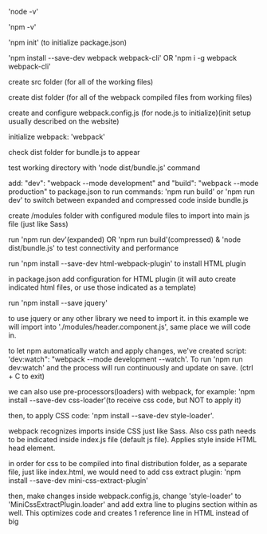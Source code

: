 'node -v'

'npm -v'

'npm init' (to initialize package.json)

'npm install --save-dev webpack webpack-cli' OR 'npm i -g webpack webpack-cli'

create src folder (for all of the working files)

create dist folder (for all of the webpack compiled files from working files)

create and configure webpack.config.js (for node.js to initialize)(init setup usually described on the website)

initialize webpack: 'webpack'

check dist folder for bundle.js to appear

test working directory with 'node dist/bundle.js' command

add: "dev": "webpack --mode development" and "build": "webpack --mode production" to package.json to run commands: 'npm run build' or 'npm run dev' to switch between expanded and compressed code inside bundle.js

create /modules folder with configured module files to import into main js file (just like Sass)

run 'npm run dev'(expanded) OR 'npm run build'(compressed) & 'node dist/bundle.js' to test connectivity and performance

run 'npm install --save-dev html-webpack-plugin' to install HTML plugin

in package.json add configuration for HTML plugin (it will auto create indicated html files, or use those indicated as a template)

run 'npm install --save jquery'

to use jquery or any other library we need to import it. in this example we will import into './modules/header.component.js', same place we will code in.

to let npm automatically watch and apply changes, we've created script: 'dev:watch": "webpack --mode development --watch'. To run 'npm run dev:watch' and the process will run continuously and update on save. (ctrl + C to exit)

we can also use pre-processors(loaders) with webpack, for example: 'npm install --save-dev css-loader'(to receive css code, but NOT to apply it)

then, to apply CSS code: 'npm install --save-dev style-loader'.

webpack recognizes imports inside CSS just like Sass. Also css path needs to be indicated inside index.js file (default js file). Applies style inside HTML head element.

in order for css to be compiled into final distribution folder, as a separate file, just like index.html, we would need to add css extract plugin: 'npm install --save-dev mini-css-extract-plugin'

then, make changes inside webpack.config.js, change 'style-loader' to 'MiniCssExtractPlugin.loader' and add extra line to plugins section within as well. This optimizes code and creates 1 reference line in HTML instead of big <style> list in <head>

to minimize css file, just like we do with 'npm run build', we need to: 'npm install css-minimizer-webpack-plugin --save-dev'

update webpack.config.js file with documentation provided on webpack website

after this, our js optimizer will reset and will not work by default, we would have to add a new JS optimizer plugin: 'npm install terser-webpack-plugin --save-dev'; update our webpack.config.js and run to test 'npm run build' to see compressed results on css/html/js files.

P.S. in optimization field, we can keep 'minimize: true' to keep it minimized at all times. This is overwriting 'npm run dev'

'npm install -D webpack-dev-server' is used as local server to dynamically update browser's page to reflect changes, similar to 'dev:watch' script that we've created(?)

After, need to update webpack.config.js:
devServer: {
contentBase: path.join(\_\_dirname, 'dist'),
compress: true,
port: 4200,
},

After, need to update package.json, inside 'script' object:
"start:dev": "webpack serve --open" < '--open' is to open browser's window right away.

In order for our code to be compatible with ALL devices, including old ones that read only up until ES5, we will setup Babel tool. Our ES6 code will get compiled into ES5 for general compatibility.

To setup Babel, run: 'npm install --save-dev babel-loader @babel/core' and 'npm install @babel/preset-env --save-dev'

Follow Babel's guideline for webpack to finalize installation
